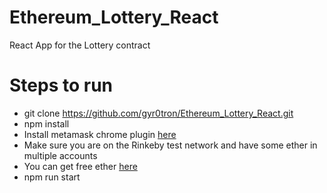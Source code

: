 # Ethereum_Lottery_React
React App for the Lottery contract

# Steps to run
 - git clone https://github.com/gyr0tron/Ethereum_Lottery_React.git
 - npm install
 - Install metamask chrome plugin [here](https://chrome.google.com/webstore/detail/metamask/nkbihfbeogaeaoehlefnkodbefgpgknn?utm_source=chrome-ntp-icon)
 - Make sure you are on the Rinkeby test network and have some ether in multiple accounts
 - You can get free ether [here](https://faucet.rinkeby.io/)
 - npm run start